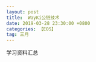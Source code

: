 ```yaml
---
layout: post
title:  WayKi公链技术
date: 2019-03-28 23:30:00 +0800
categories: 【EOS】
tag: 三月
---
```


学习资料汇总